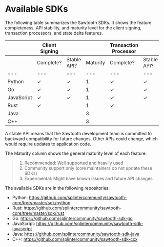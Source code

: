 # Available SDKs

The following table summarizes the Sawtooth SDKs. It shows the feature
completeness, API stability, and maturity level for the client signing,
transaction processors, and state delta features.

| |Client Signing |   |   |   Transaction Processor| | | State Delta  | | |
|---|---|---|---|---|---|---|---|---|---|
| | Complete? | Stable API? | Maturity | Complete? | Stable API? | Maturity | Complete? | Stable API? | Maturity |
|---|---|---|---|---|---|---|---|---|---|
| Python | ✓ | ✓ | 1 | ✓ | ✓ | 1 | ✓ | ✓ | 1 |
| Go | ✓ | ✓ | 1 | ✓ | ✓ | 1 | ✓ | ✓ | 1 |
| JavaScript | ✓ | ✓ | 1 | ✓ | ✓ | 2 | ✓ | ✓ | 2 |
| Rust | ✓ | | 1 | ✓ | | 1 | ✓ | | 1 |
| Java | | | 3 | | | 3 | | | 3 |
| C++ | | | 3 | | | 3 | | | 3 |

A stable API means that the Sawtooth development team is committed to
backward compatibility for future changes. Other APIs could change,
which would require updates to application code.

The Maturity column shows the general maturity level of each feature:

> 1.  Recommended: Well supported and heavily used
> 2.  Community support only (core maintainers do not update these SDKs)
> 3.  Experimental: Might have known issues and future API changes

The available SDKs are in the following repositories:

-   Python:
    <https://github.com/splintercommunity/sawtooth-core/tree/master/sdk/python>
-   Rust:
    <https://github.com/splintercommunity/sawtooth-core/tree/master/sdk/rust>
-   Go: <https://github.com/splintercommunity/sawtooth-sdk-go>
-   JavaScript: <https://github.com/splintercommunity/sawtooth-sdk-javascript>
-   Java: <https://github.com/splintercommunity/sawtooth-sdk-java>
-   C++: <https://github.com/splintercommunity/sawtooth-sdk-cxx>

<!--
  Licensed under Creative Commons Attribution 4.0 International License
  https://creativecommons.org/licenses/by/4.0/
-->
